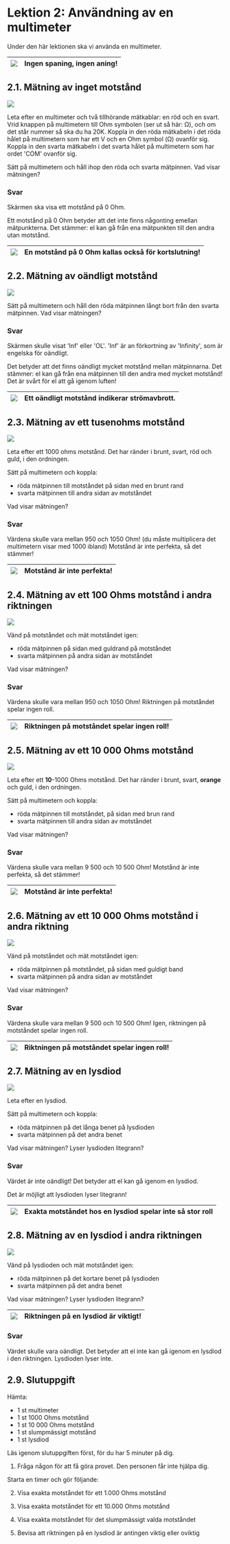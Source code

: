 # Lektion 2: Användning av en multimeter

Under den här lektionen ska vi använda en multimeter.

![](EmojiSunglasses.png) | Ingen spaning, ingen aning!
:-------------:|:----------------------------------------: 

## 2.1. Mätning av inget motstånd

![](anvaendning_av_en_multimeter_kortslutning.png)

Leta efter en multimeter och två tillhörande mätkablar: en röd och en svart.
Vrid knappen på multimetern till Ohm symbolen (ser ut så här: Ω),
och om det står nummer så ska du ha 20K.
Koppla in den röda mätkabeln i det röda hålet på multimetern som har ett V och en
Ohm symbol (Ω) ovanför sig.
Koppla in den svarta mätkabeln i det svarta hålet på multimetern som har ordet 'COM' ovanför sig.

Sätt på multimetern och håll ihop den röda och svarta mätpinnen.
Vad visar mätningen?

### Svar

Skärmen ska visa ett motstånd på 0 Ohm.

Ett motstånd på 0 Ohm betyder att det inte finns någonting emellan mätpunkterna.
Det stämmer: el kan gå från ena mätpunkten till den andra utan motstånd.

![](EmojiBowtie.png) | En motstånd på 0 Ohm kallas också för kortslutning!
:-------------:|:----------------------------------------: 

## 2.2. Mätning av oändligt motstånd

![](anvaendning_av_en_multimeter_luft.png)

Sätt på multimetern och håll den röda mätpinnen långt bort från den svarta mätpinnen.
Vad visar mätningen?

### Svar

Skärmen skulle visat 'Inf' eller 'OL'. 'Inf' är an förkortning av 'Infinity',
som är engelska för oändligt.

Det betyder att det finns oändligt mycket motstånd mellan mätpinnarna.
Det stämmer: el kan gå från ena mätpinnen till den andra med mycket motstånd!
Det är svårt för el att gå igenom luften!

![](EmojiBowtie.png) | Ett oändligt motstånd indikerar strömavbrott.
:-------------:|:----------------------------------------: 

## 2.3. Mätning av ett tusenohms motstånd

![](anvaendning_av_en_multimeter_1000_1.png)

Leta efter ett 1000 ohms motstånd.
Det har ränder i brunt, svart, röd och guld, i den ordningen.

Sätt på multimetern och koppla:

 * röda mätpinnen till motståndet på sidan med en brunt rand 
 * svarta mätpinnen till andra sidan av motståndet

Vad visar mätningen?

### Svar

Värdena skulle vara mellan 950 och 1050 Ohm! (du måste multiplicera det multimetern visar med 1000 ibland)
Motstånd är inte perfekta, så det stämmer!

![](EmojiBowtie.png) | Motstånd är inte perfekta!
:-------------:|:----------------------------------------: 

## 2.4. Mätning av ett 100 Ohms motstånd i andra riktningen

![](anvaendning_av_en_multimeter_1000_2.png)

Vänd på motståndet och mät motståndet igen:

 * röda mätpinnen på sidan med guldrand på motståndet
 * svarta mätpinnen på andra sidan av motståndet

Vad visar mätningen?

### Svar

Värdena skulle vara mellan 950 och 1050 Ohm!
Riktningen på motståndet spelar ingen roll.

![](EmojiBowtie.png) | Riktningen på motståndet spelar ingen roll!
:-------------:|:----------------------------------------: 

## 2.5. Mätning av ett 10 000 Ohms motstånd

![](anvaendning_av_en_multimeter_10000_1.png)

Leta efter ett **10**-1000 Ohms motstånd.
Det har ränder i brunt, svart, **orange** och guld, i den ordningen.

Sätt på multimetern och koppla:

 * röda mätpinnen till motståndet, på sidan med brun rand 
 * svarta mätpinnen till andra sidan av motståndet

Vad visar mätningen?

### Svar

Värdena skulle vara mellan 9 500 och 10 500 Ohm!
Motstånd är inte perfekta, så det stämmer!

![](EmojiBowtie.png) | Motstånd är inte perfekta!
:-------------:|:----------------------------------------: 

## 2.6. Mätning av ett 10 000 Ohms motstånd i andra riktning

![](anvaendning_av_en_multimeter_10000_2.png)

Vänd på motståndet och mät motståndet igen:

 * röda mätpinnen på motståndet, på sidan med guldigt band 
 * svarta mätpinnen på andra sidan av motståndet

Vad visar mätningen?

### Svar

Värdena skulle vara mellan 9 500 och 10 500 Ohm!
Igen, riktningen på motståndet spelar ingen roll.

![](EmojiBowtie.png) | Riktningen på motståndet spelar ingen roll!
:-------------:|:----------------------------------------: 

## 2.7. Mätning av en lysdiod

![](anvaendning_av_en_multimeter_lysdiod_1.png)

Leta efter en lysdiod.

Sätt på multimetern och koppla:

 * röda mätpinnen på det långa benet på lysdioden
 * svarta mätpinnen på det andra benet

Vad visar mätningen? Lyser lysdioden litegrann?

### Svar

Värdet är inte oändligt!
Det betyder att el kan gå igenom en lysdiod.

Det är möjligt att lysdioden lyser litegrann!

![](EmojiBowtie.png) | Exakta motståndet hos en lysdiod spelar inte så stor roll
:-------------:|:----------------------------------------: 

## 2.8. Mätning av en lysdiod i andra riktningen

![](anvaendning_av_en_multimeter_lysdiod_2.png)

Vänd på lysdioden och mät motståndet igen:

 * röda mätpinnen på det kortare benet på lysdioden
 * svarta mätpinnen på det andra benet

Vad visar mätningen? Lyser lysdioden litegrann?

![](EmojiBowtie.png) | Riktningen på en lysdiod är viktigt!
:-------------:|:----------------------------------------: 

### Svar

Värdet skulle vara oändligt.
Det betyder att el inte kan gå igenom en lysdiod i den riktningen.
Lysdioden lyser inte.

## 2.9. Slutuppgift

Hämta:

 * 1 st multimeter
 * 1 st 1000 Ohms motstånd
 * 1 st 10 000 Ohms motstånd
 * 1 st slumpmässigt motstånd
 * 1 st lysdiod

Läs igenom slutuppgiften först, för du har 5 minuter på dig.

1. Fråga någon för att få göra provet. Den personen får inte hjälpa dig.

Starta en timer och gör följande:

2. Visa exakta motståndet för ett 1.000 Ohms motstånd

3. Visa exakta motståndet för ett 10.000 Ohms motstånd

4. Visa exakta motståndet för det slumpmässigt valda motståndet

5. Bevisa att riktningen på en lysdiod är antingen viktig eller oviktig

